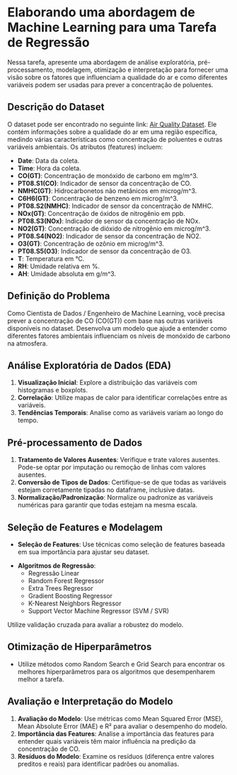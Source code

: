 # Elaborando uma abordagem de Machine Learning para uma Tarefa de Regressão

Nessa tarefa, apresente uma abordagem de análise exploratória, pré-processamento, modelagem, otimização e interpretação para fornecer uma visão sobre os fatores que influenciam a qualidade do ar e como diferentes variáveis podem ser usadas para prever a concentração de poluentes.

## Descrição do Dataset

O dataset pode ser encontrado no seguinte link: [Air Quality Dataset](https://archive.ics.uci.edu/ml/machine-learning-databases/00360/AirQualityUCI.zip). Ele contém informações sobre a qualidade do ar em uma região específica, medindo várias características como concentração de poluentes e outras variáveis ambientais. Os atributos (features) incluem:

- **Date**: Data da coleta.
- **Time**: Hora da coleta.
- **CO(GT)**: Concentração de monóxido de carbono em mg/m^3.
- **PT08.S1(CO)**: Indicador de sensor da concentração de CO.
- **NMHC(GT)**: Hidrocarbonetos não metânicos em microg/m^3.
- **C6H6(GT)**: Concentração de benzeno em microg/m^3.
- **PT08.S2(NMHC)**: Indicador de sensor da concentração de NMHC.
- **NOx(GT)**: Concentração de óxidos de nitrogênio em ppb.
- **PT08.S3(NOx)**: Indicador de sensor da concentração de NOx.
- **NO2(GT)**: Concentração de dióxido de nitrogênio em microg/m^3.
- **PT08.S4(NO2)**: Indicador de sensor da concentração de NO2.
- **O3(GT)**: Concentração de ozônio em microg/m^3.
- **PT08.S5(O3)**: Indicador de sensor da concentração de O3.
- **T**: Temperatura em °C.
- **RH**: Umidade relativa em %.
- **AH**: Umidade absoluta em g/m^3.

## Definição do Problema 

Como Cientista de Dados / Engenheiro de Machine Learning, você precisa prever a concentração de CO (CO(GT)) com base nas outras variáveis disponíveis no dataset. Desenvolva um modelo que ajude a entender como diferentes fatores ambientais influenciam os níveis de monóxido de carbono na atmosfera.

## Análise Exploratória de Dados (EDA)

1. **Visualização Inicial**: Explore a distribuição das variáveis com histogramas e boxplots.
2. **Correlação**: Utilize mapas de calor para identificar correlações entre as variáveis.
3. **Tendências Temporais**: Analise como as variáveis variam ao longo do tempo.

## Pré-processamento de Dados

1. **Tratamento de Valores Ausentes**: Verifique e trate valores ausentes. Pode-se optar por imputação ou remoção de linhas com valores ausentes.
2. **Conversão de Tipos de Dados**: Certifique-se de que todas as variáveis estejam corretamente tipadas no dataframe, inclusive datas. 
3. **Normalização/Padronização**: Normalize ou padronize as variáveis numéricas para garantir que todas estejam na mesma escala.

<!--

(e.g., datas como datetime)

-->

## Seleção de Features e Modelagem

- **Seleção de Features**: Use técnicas como seleção de features baseada em sua importância para ajustar seu dataset. 

<!-- ou métodos automáticos como RFE (Recursive Feature Elimination). -->

- **Algoritmos de Regressão**:
  - Regressão Linear
  - Random Forest Regressor
  - Extra Trees Regressor
  - Gradient Boosting Regressor
  - K-Nearest Neighbors Regressor
  - Support Vector Machine Regressor (SVM / SVR)

Utilize validação cruzada para avaliar a robustez do modelo.

## Otimização de Hiperparâmetros

- Utilize métodos como Random Search e Grid Search para encontrar os melhores hiperparâmetros para os algoritmos que desempenharem melhor a tarefa.  

## Avaliação e Interpretação do Modelo

1. **Avaliação do Modelo**: Use métricas como Mean Squared Error (MSE), Mean Absolute Error (MAE) e R² para avaliar o desempenho do modelo.
2. **Importância das Features**: Analise a importância das features para entender quais variáveis têm maior influência na predição da concentração de CO.
3. **Resíduos do Modelo**: Examine os resíduos (diferença entre valores preditos e reais) para identificar padrões ou anomalias.